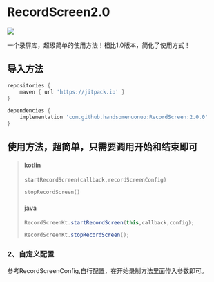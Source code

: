 # RecordScreen2.0
[![](https://jitpack.io/v/handsomenuonuo/RecordScreen.svg)](https://jitpack.io/#handsomenuonuo/RecordScreen)
  
一个录屏库，超级简单的使用方法！相比1.0版本，简化了使用方式！

## 导入方法
```gradle
repositories {
    maven { url 'https://jitpack.io' }
}
```
```gradle
dependencies {
    implementation 'com.github.handsomenuonuo:RecordScreen:2.0.0'
}
```

## 使用方法，超简单，只需要调用开始和结束即可
>#### kotlin
> ```kotlin
>startRecordScreen(callback,recordScreenConfig)
>
>stopRecordScreen()
>```
>#### java
> ```java
> RecordScreenKt.startRecordScreen(this,callback,config);
>
>RecordScreenKt.stopRecordScreen();
>```

### 2、自定义配置
参考RecordScreenConfig,自行配置，在开始录制方法里面传入参数即可。












